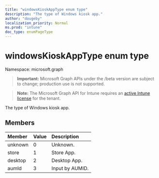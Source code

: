 ```yaml
---
title: "windowsKioskAppType enum type"
description: "The type of Windows kiosk app."
author: "dougeby"
localization_priority: Normal
ms.prod: "intune"
doc_type: enumPageType
---
```


# windowsKioskAppType enum type

Namespace: microsoft.graph

> **Important:** Microsoft Graph APIs under the /beta version are subject to change; production use is not supported.

> **Note:** The Microsoft Graph API for Intune requires an [active Intune license](https://go.microsoft.com/fwlink/?linkid=839381) for the tenant.

The type of Windows kiosk app.

## Members
|Member|Value|Description|
|:---|:---|:---|
|unknown|0|Unknown.|
|store|1|Store App.|
|desktop|2|Desktop App.|
|aumId|3|Input by AUMID.|






